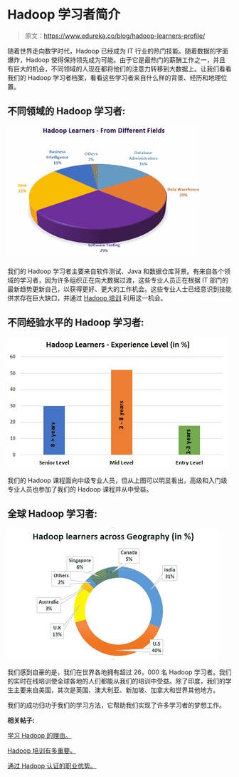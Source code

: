 # Hadoop 学习者简介

> 原文：<https://www.edureka.co/blog/hadoop-learners-profile/>

随着世界走向数字时代，Hadoop 已经成为 IT 行业的热门技能。随着数据的字面爆炸，Hadoop 使得保持领先成为可能。由于它是最热门的薪酬工作之一，并且有巨大的机会，不同领域的人现在都将他们的注意力转移到大数据上。让我们看看我们的 Hadoop 学习者档案，看看这些学习者来自什么样的背景、经历和地理位置。

## **不同领域的 Hadoop 学习者:**

[![Hadoop Learners from Different Fields](img/0717fdc852d1ddc9b82525aace3bec22.png "Hadoop Learners from Different Fields")](https://www.edureka.co/blog/wp-content/uploads/2014/05/chart1.png)

我们的 Hadoop 学习者主要来自软件测试、Java 和数据仓库背景。有来自各个领域的学习者，因为许多组织正在向大数据过渡，这些专业人员正在根据 IT 部门的最新趋势更新自己，以获得更好、更大的工作机会。这些专业人士已经意识到技能供求存在巨大缺口，并通过 [Hadoop 培训](https://www.edureka.co/blog/how-essential-is-hadoop-training/) 利用这一机会。

## **不同经验水平的 Hadoop 学习者:**

[![Hadoop Learners Experience](img/ee00ad8b3a0639265a26d1b7b4811c97.png "Hadoop Learners Experience")](https://www.edureka.co/blog/wp-content/uploads/2014/05/chart2.png)

我们的 Hadoop 课程面向中级专业人员，但从上图可以明显看出，高级和入门级专业人员也参加了我们的 Hadoop 课程并从中受益。

## **全球 Hadoop 学习者:**

[![Hadoop Learners Across World](img/ecbe9f71119ea844f821bdee67f7dd07.png "Hadoop Learners Across World")](https://www.edureka.co/blog/wp-content/uploads/2014/05/chart3.png)

我们感到自豪的是，我们在世界各地拥有超过 26，000 名 Hadoop 学习者。我们的实时在线培训使全球各地的人们都能从我们的培训中受益。除了印度，我们的学生主要来自美国，其次是英国、澳大利亚、新加坡、加拿大和世界其他地方。

我们的成功归功于我们的[](https://www.edureka.co/blog/edurekas-learning-methodology-on-online-learning/)学习方法，它帮助我们实现了许多学习者的梦想工作。

**相关帖子:**

[学习 Hadoop 的理由。](https://www.edureka.co/blog/5-reasons-to-learn-hadoop)

[Hadoop 培训有多重要。](https://www.edureka.co/blog/how-essential-is-hadoop-training/)

[通过 Hadoop 认证的职业优势。](https://www.edureka.co/blog/career-advantages-through-hadoop-certification/ "Career Advantages through Hadoop Certification.")